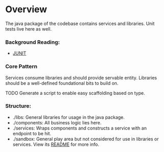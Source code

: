 # Overview
The java package of the codebase contains services and libraries. Unit tests live here as well.

### Background Reading:
- [JUNIT](https://junit.org/junit5/docs/current/user-guide/#overview)

### Core Pattern
Services consume libraries and should provide servable entity. Libraries should be a well-defined foundational bits to 
build on.

TODO Generate a script to enable easy scaffolding based on type.

### Structure:
- ./libs: General libraries for usage in the java package.
- ./components: All business logic lies here.
- ./services: Wraps components and constructs a service with an endpoint to be hit.
- ./sandbox: General play area but not considered for use in libraries or services. 
View its [README](sandbox/README.md) for more info.
